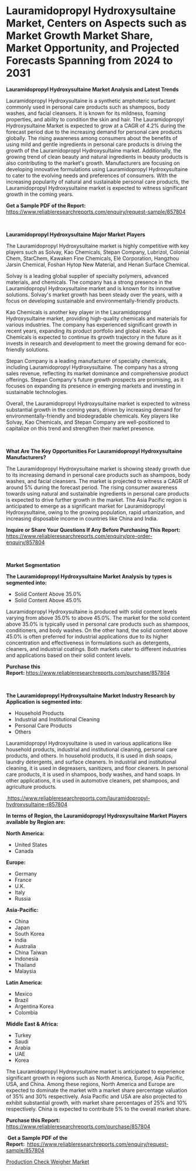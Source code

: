 <p><h1>Lauramidopropyl Hydroxysultaine Market, Centers on Aspects such as Market Growth Market Share, Market Opportunity, and Projected Forecasts Spanning from 2024 to 2031</h1></p><p><strong>Lauramidopropyl Hydroxysultaine Market Analysis and Latest Trends</strong></p>
<p><p>Lauramidopropyl Hydroxysultaine is a synthetic amphoteric surfactant commonly used in personal care products such as shampoos, body washes, and facial cleansers. It is known for its mildness, foaming properties, and ability to condition the skin and hair. The Lauramidopropyl Hydroxysultaine Market is expected to grow at a CAGR of 4.2% during the forecast period due to the increasing demand for personal care products globally. The rising awareness among consumers about the benefits of using mild and gentle ingredients in personal care products is driving the growth of the Lauramidopropyl Hydroxysultaine market. Additionally, the growing trend of clean beauty and natural ingredients in beauty products is also contributing to the market's growth. Manufacturers are focusing on developing innovative formulations using Lauramidopropyl Hydroxysultaine to cater to the evolving needs and preferences of consumers. With the increasing popularity of natural and sustainable personal care products, the Lauramidopropyl Hydroxysultaine market is expected to witness significant growth in the coming years.</p></p>
<p><strong>Get a Sample PDF of the Report:&nbsp;</strong> <a href="https://www.reliableresearchreports.com/enquiry/request-sample/857804">https://www.reliableresearchreports.com/enquiry/request-sample/857804</a></p>
<p>&nbsp;</p>
<p><strong>Lauramidopropyl Hydroxysultaine Major Market Players</strong></p>
<p><p>The Lauramidopropyl Hydroxysultaine market is highly competitive with key players such as Solvay, Kao Chemicals, Stepan Company, Lubrizol, Colonial Chem, StarChem, Kawaken Fine Chemicals, Elé Corporation, Hangzhou Jarsin Chemical, Foshan Hytop New Material, and Henan Surface Chemical. </p><p>Solvay is a leading global supplier of specialty polymers, advanced materials, and chemicals. The company has a strong presence in the Lauramidopropyl Hydroxysultaine market and is known for its innovative solutions. Solvay's market growth has been steady over the years, with a focus on developing sustainable and environmentally-friendly products.</p><p>Kao Chemicals is another key player in the Lauramidopropyl Hydroxysultaine market, providing high-quality chemicals and materials for various industries. The company has experienced significant growth in recent years, expanding its product portfolio and global reach. Kao Chemicals is expected to continue its growth trajectory in the future as it invests in research and development to meet the growing demand for eco-friendly solutions.</p><p>Stepan Company is a leading manufacturer of specialty chemicals, including Lauramidopropyl Hydroxysultaine. The company has a strong sales revenue, reflecting its market dominance and comprehensive product offerings. Stepan Company's future growth prospects are promising, as it focuses on expanding its presence in emerging markets and investing in sustainable technologies.</p><p>Overall, the Lauramidopropyl Hydroxysultaine market is expected to witness substantial growth in the coming years, driven by increasing demand for environmentally-friendly and biodegradable chemicals. Key players like Solvay, Kao Chemicals, and Stepan Company are well-positioned to capitalize on this trend and strengthen their market presence.</p></p>
<p>&nbsp;</p>
<p><strong>What Are The Key Opportunities For Lauramidopropyl Hydroxysultaine Manufacturers?</strong></p>
<p><p>The Lauramidopropyl Hydroxysultaine market is showing steady growth due to its increasing demand in personal care products such as shampoos, body washes, and facial cleansers. The market is projected to witness a CAGR of around 5% during the forecast period. The rising consumer awareness towards using natural and sustainable ingredients in personal care products is expected to drive further growth in the market. The Asia Pacific region is anticipated to emerge as a significant market for Lauramidopropyl Hydroxysultaine, owing to the growing population, rapid urbanization, and increasing disposable income in countries like China and India.</p></p>
<p><strong>Inquire or Share Your Questions If Any Before Purchasing This Report:</strong> <a href="https://www.reliableresearchreports.com/enquiry/pre-order-enquiry/857804">https://www.reliableresearchreports.com/enquiry/pre-order-enquiry/857804</a></p>
<p>&nbsp;</p>
<p><strong>Market Segmentation</strong></p>
<p><strong>The Lauramidopropyl Hydroxysultaine Market Analysis by types is segmented into:</strong></p>
<p><ul><li>Solid Content Above 35.0%</li><li>Solid Content Above 45.0%</li></ul></p>
<p><p>Lauramidopropyl Hydroxysultaine is produced with solid content levels varying from above 35.0% to above 45.0%. The market for the solid content above 35.0% is typically used in personal care products such as shampoos, conditioners, and body washes. On the other hand, the solid content above 45.0% is often preferred for industrial applications due to its higher concentration and effectiveness in formulations such as detergents, cleaners, and industrial coatings. Both markets cater to different industries and applications based on their solid content levels.</p></p>
<p><strong>Purchase this Report:&nbsp;</strong><a href="https://www.reliableresearchreports.com/purchase/857804">https://www.reliableresearchreports.com/purchase/857804</a></p>
<p>&nbsp;</p>
<p><strong>The Lauramidopropyl Hydroxysultaine Market Industry Research by Application is segmented into:</strong></p>
<p><ul><li>Household Products</li><li>Industrial and Institutional Cleaning</li><li>Personal Care Products</li><li>Others</li></ul></p>
<p><p>Lauramidopropyl Hydroxysultaine is used in various applications like household products, industrial and institutional cleaning, personal care products, and others. In household products, it is used in dish soaps, laundry detergents, and surface cleaners. In industrial and institutional cleaning, it is used in degreasers, sanitizers, and floor cleaners. In personal care products, it is used in shampoos, body washes, and hand soaps. In other applications, it is used in automotive cleaners, pet shampoos, and agriculture products.</p></p>
<p><a href="https://www.reliableresearchreports.com/lauramidopropyl-hydroxysultaine-r857804">&nbsp;https://www.reliableresearchreports.com/lauramidopropyl-hydroxysultaine-r857804</a></p>
<p><strong>In terms of Region, the Lauramidopropyl Hydroxysultaine Market Players available by Region are:</strong></p>
<p>
    <p> <strong> North America: </strong>
        <ul>
            <li>United States</li>
            <li>Canada</li>
        </ul>
        </p> 
    <p> <strong> Europe: </strong>
        <ul>
            <li>Germany</li>
            <li>France</li>
            <li>U.K.</li>
            <li>Italy</li>
            <li>Russia</li>
        </ul>
        </p> 
    <p> <strong> Asia-Pacific: </strong>
        <ul>
            <li>China</li>
            <li>Japan</li>
            <li>South Korea</li>
            <li>India</li>
            <li>Australia</li>
            <li>China Taiwan</li>
            <li>Indonesia</li>
            <li>Thailand</li>
            <li>Malaysia</li>
        </ul>
        </p> 
    <p> <strong> Latin America: </strong>
        <ul>
            <li>Mexico</li>
            <li>Brazil</li>
            <li>Argentina Korea</li>
            <li>Colombia</li>
        </ul>
        </p> 
    <p> <strong> Middle East & Africa: </strong>
        <ul>
            <li>Turkey</li>
            <li>Saudi</li>
            <li>Arabia</li>
            <li>UAE</li>
            <li>Korea</li>
        </ul>
    </p>
    </p>
<p><p>The Lauramidopropyl Hydroxysultaine market is anticipated to experience significant growth in regions such as North America, Europe, Asia Pacific, USA, and China. Among these regions, North America and Europe are expected to dominate the market with a market share percentage valuation of 35% and 30% respectively. Asia Pacific and USA are also projected to exhibit substantial growth, with market share percentages of 25% and 10% respectively. China is expected to contribute 5% to the overall market share.</p></p>
<p><strong>Purchase this Report: </strong><a href="https://www.reliableresearchreports.com/purchase/857804">https://www.reliableresearchreports.com/purchase/857804</a></p>
<p>&nbsp;<strong>Get a Sample PDF of the Report:&nbsp;&nbsp;</strong><a href="https://www.reliableresearchreports.com/enquiry/request-sample/857804">https://www.reliableresearchreports.com/enquiry/request-sample/857804</a></p>
<p><strong></strong></p>
<p><p><a href="https://github.com/abdulKoss1996/Market-Research-Report-List-1/blob/main/production-check-weigher-market.md">Production Check Weigher Market</a></p></p>
